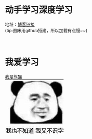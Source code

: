 # 动手学习深度学习
地址：[博客链接](https://luke-blog.netlify.app/)<br>
(tip:图床用github搭建，所以加载有点慢~~)<br>
<br>
<br>
# 我爱学习
我是熊猫<br>
![image-20230409201348766](https://raw.githubusercontent.com/kelisidan1/blogImg/main/img/image-20230409201348766.png)